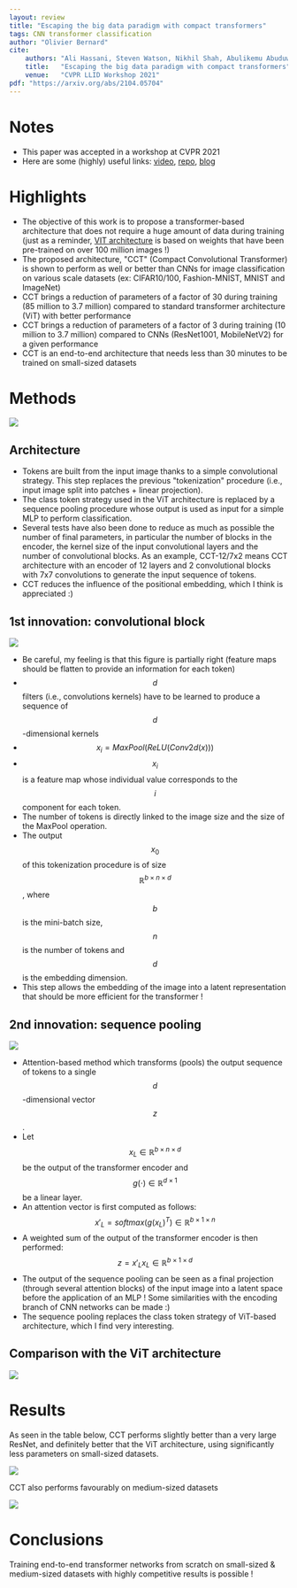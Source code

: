 ```yaml
---
layout: review
title: "Escaping the big data paradigm with compact transformers"
tags: CNN transformer classification
author: "Olivier Bernard"
cite:
    authors: "Ali Hassani, Steven Watson, Nikhil Shah, Abulikemu Abuduweili, Jiachen Li, Humphrey Shi"
    title:   "Escaping the big data paradigm with compact transformers"
    venue:   "CVPR LLID Workshop 2021"
pdf: "https://arxiv.org/abs/2104.05704"
---
```


# Notes

* This paper was accepted in a workshop at CVPR 2021
* Here are some (highly) useful links: [video](https://www.youtube.com/watch?v=AEWhf_hMBgs), [repo](https://github.com/SHI-Labs/Compact-Transformers), [blog](https://medium.com/pytorch/training-compact-transformers-from-scratch-in-30-minutes-with-pytorch-ff5c21668ed5)

# Highlights

* The objective of this work is to propose a transformer-based architecture that does not require a huge amount of data during training (just as a reminder, [VIT architecture](https://creatis-myriad.github.io/2022/06/01/VisionTransformer.html) is based on weights that have been pre-trained on over 100 million images !)
* The proposed architecture, "CCT" (Compact Convolutional Transformer) is shown to perform as well or better than CNNs for image classification on various scale datasets (ex: CIFAR10/100, Fashion-MNIST, MNIST and ImageNet)
* CCT brings a reduction of parameters of a factor of 30 during training (85 million to 3.7 million) compared to standard transformer architecture (ViT) with better performance
* CCT brings a reduction of parameters of a factor of 3 during training (10 million to 3.7 million) compared to CNNs (ResNet1001, MobileNetV2) for a given performance
* CCT is an end-to-end architecture that needs less than 30 minutes to be trained on small-sized datasets

# Methods

![](/collections/images/cct/main_diagram.jpg)

## Architecture

* Tokens are built from the input image thanks to a simple convolutional strategy. This step replaces the previous "tokenization" procedure (i.e., input image split into patches + linear projection).
* The class token strategy used in the ViT architecture is replaced by a sequence pooling procedure whose output is used as input for a simple MLP to perform classification.
* Several tests have also been done to reduce as much as possible the number of final parameters, in particular the number of blocks in the encoder, the kernel size of the input convolutional layers and the number of convolutional blocks. As an example, CCT-12/7x2 means CCT architecture with an encoder of 12 layers and 2 convolutional blocks with 7x7 convolutions to generate the input sequence of tokens.
* CCT reduces the influence of the positional embedding, which I think is appreciated :)

## 1st innovation: convolutional block

![](/collections/images/cct/convolutions.jpg)

* Be careful, my feeling is that this figure is partially right (feature maps should be flatten to provide an information for each token)
* $$d$$ filters (i.e., convolutions kernels) have to be learned to produce a sequence of $$d$$-dimensional kernels 
* $$ x_i = MaxPool\left( ReLU\left( Conv2d(x) \right) \right) $$
* $$x_i$$ is a feature map whose individual value corresponds to the $$i$$ component for each token.
* The number of tokens is directly linked to the image size and the size of the MaxPool operation.
* The output $$x_0$$ of this tokenization procedure is of size $$\mathbb{R}^{b \times n \times d}$$, where $$b$$ is the mini-batch size, $$n$$ is the number of tokens and $$d$$ is the embedding dimension.
* This step allows the embedding of the image into a latent representation that should be more efficient for the transformer !

## 2nd innovation: sequence pooling

![](/collections/images/cct/sequence_pooling.jpg)

* Attention-based method which transforms (pools) the output sequence of tokens to a single $$d$$-dimensional vector $$z$$.
* Let $$x_L \in \mathbb{R}^{b \times n \times d}$$ be the output of the transformer encoder and $$g(\cdot) \in \mathbb{R}^{d \times 1}$$ be a linear layer. 
* An attention vector is first computed as follows: $$x'_{L}=softmax\left(g(x_L)^T\right) \in \mathbb{R}^{b \times 1 \times n}$$
* A weighted sum of the output of the transformer encoder is then performed: $$ z = x'_{L} x_{L} \in \mathbb{R}^{b \times 1 \times d}$$
* The output of the sequence pooling can be seen as a final projection (through several attention blocks) of the input image into a latent space before the application of an MLP ! Some similarities with the encoding branch of CNN networks can be made :)
* The sequence pooling replaces the class token strategy of ViT-based architecture, which I find very interesting.

## Comparison with the ViT architecture

![](/collections/images/cct/main_innovations.jpg)


# Results

As seen in the table below, CCT performs slightly better than a very large ResNet, and definitely better that the ViT architecture, using significantly less parameters on small-sized datasets.

![](/collections/images/cct/results_table1.jpg)

CCT also performs favourably on medium-sized datasets

![](/collections/images/cct/results_table2.jpg)

# Conclusions

Training end-to-end transformer networks from scratch on small-sized & medium-sized datasets with highly competitive results is possible !


